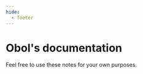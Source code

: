 ```yaml
---
hide:
  - footer
---
```

# Obol's documentation

Feel free to use these notes for your own purposes.
